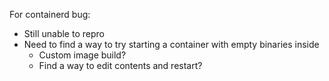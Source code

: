 For containerd bug:
- Still unable to repro
- Need to find a way to try starting a container with empty binaries inside
	- Custom image build?
	- Find a way to edit contents and restart?